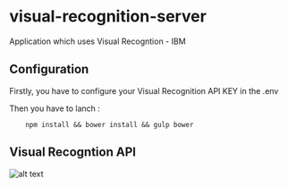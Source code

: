 # visual-recognition-server

Application which uses Visual Recogntion - IBM

## Configuration

Firstly, you have to configure your Visual Recognition API KEY in the .env

Then you have to lanch :

```
    npm install && bower install && gulp bower
```


## Visual Recogntion API

![alt text](https://github.com/maxgfr/visual-recognition-server/blob/master/capture.png)
